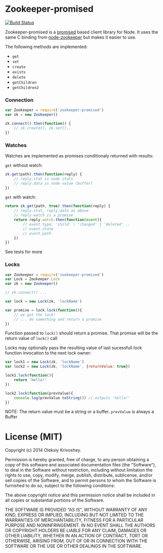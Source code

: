 # Zookeeper-promised

[![Build Status](https://travis-ci.org/oleksiyk/zookeeper-promised.png)](https://travis-ci.org/oleksiyk/zookeeper-promised)

Zookeeper-promised is a [promised](https://github.com/petkaantonov/bluebird) based client library for Node.
It uses the same C binding from [node-zookeeper](https://github.com/yfinkelstein/node-zookeeper) but makes it easier to use.

The following methods are implemented:

* `get`
* `set`
* `create`
* `exists`
* `delete`
* `getChildren`
* `getChildren2`

### Connection

```javascript
var Zookeeper = require('zookeeper-promised')
var zk = new Zookeeper()

zk.connect().then(function() {
    // zk.create(), zk.set()...
})
```

### Watches
Watches are implemented as promises conditionaly returned with results:

`get` without watch:

```javascript
zk.get(path).then(function(reply) {
    // reply.stat is node stats
    // reply.data is node value (buffer)
})
```

`get` with watch:

```javascript
return zk.get(path, true).then(function(reply) {
    // reply.stat, reply.data as above
    // reply.watch is a promise
    return reply.watch.then(function(event){
        // event.type: 'child' | 'changed' | 'deleted' ..
        // event.state
        // event.path
    })
})
```

See tests for more

### Locks

```javascript
var Zookeeper = require('zookeeper-promised')
var Lock = Zookeeper.Lock
var zk = new Zookeeper()

// zk.connect() ...

var lock = new Lock(zk, 'lockName')

var promise = lock.lock(function(){
    // we got the lock!
    // ... do something and return a promise
})
```

Function passed to `lock()` should return a promise. That promise will be the return value of `lock()` call

Locks may optionally pass the resulting value of last sucessfull lock function invocation to the next lock owner:

```javascript
var lock1 = new Lock(zk, 'lockName')
var lock2 = new Lock(zk, 'lockName', {returnValue: true})

lock1.lock(function(){
    return 'hello!'
})

lock2.lock(function(prevValue){
    console.log(prevValue.toString()) // outputs 'hello!'
})
```

NOTE: The return value must be a string or a buffer. `prevValue` is always a Buffer

# License (MIT)

Copyright (c) 2014
 Oleksiy Krivoshey.

Permission is hereby granted, free of charge, to any person
obtaining a copy of this software and associated documentation
files (the "Software"), to deal in the Software without
restriction, including without limitation the rights to use,
copy, modify, merge, publish, distribute, sublicense, and/or sell
copies of the Software, and to permit persons to whom the
Software is furnished to do so, subject to the following
conditions:

The above copyright notice and this permission notice shall be
included in all copies or substantial portions of the Software.

THE SOFTWARE IS PROVIDED "AS IS", WITHOUT WARRANTY OF ANY KIND,
EXPRESS OR IMPLIED, INCLUDING BUT NOT LIMITED TO THE WARRANTIES
OF MERCHANTABILITY, FITNESS FOR A PARTICULAR PURPOSE AND
NONINFRINGEMENT. IN NO EVENT SHALL THE AUTHORS OR COPYRIGHT
HOLDERS BE LIABLE FOR ANY CLAIM, DAMAGES OR OTHER LIABILITY,
WHETHER IN AN ACTION OF CONTRACT, TORT OR OTHERWISE, ARISING
FROM, OUT OF OR IN CONNECTION WITH THE SOFTWARE OR THE USE OR
OTHER DEALINGS IN THE SOFTWARE.

